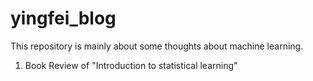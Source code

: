# yingfei_blog
This repository is mainly about some thoughts about machine learning.
1. Book Review of "Introduction to statistical learning" 
